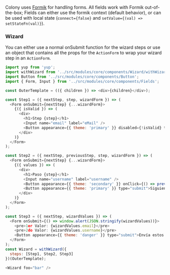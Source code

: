 Colony uses [Formik](https://jaredpalmer.com/formik/) for handling forms. All fields work with Formik out-of-the-box; Fields can either use the formik context (default behavior), or can be used with local state (`connect={false}` and `setValue={(val) => setStateFn(val)}`).

### Wizard

You can either use a normal onSubmit function for the wizard steps or use an object that contains all the props for the `ActionForm` to wrap your wizard step in an `ActionForm`.

```js
import yup from 'yup';
import withWizard from '../src/modules/core/components/Wizard/withWizard';
import Button from '../src/modules/core/components/Button';
import { Form, Input } from '../src/modules/core/components/Fields';

const OuterTemplate = (({ children }) => <div>{children}</div>);

const Step1 = ({ nextStep, step, wizardForm }) => (
  <Form onSubmit={nextStep} {...wizardForm}>
    {({ isValid }) => (
      <div>
        <h1>Step {step}</h1>
        <Input name="email" label="eMail" />
        <Button appearance={{ theme: 'primary' }} disabled={!isValid} type="submit">Next</Button>
      </div>
    )}
  </Form>
);

const Step2 = ({ nextStep, previousStep, step, wizardForm }) => (
  <Form onSubmit={nextStep} {...wizardForm}>
    {({ values }) => (
      <div>
        <h1>Paso {step}</h1>
        <Input name="username" label="username" />
        <Button appearance={{ theme: 'secondary' }} onClick={() => previousStep(values)}>Previous</Button>
        <Button appearance={{ theme: 'primary' }} type="submit">Siguiente</Button>
      </div>
    )}
  </Form>
);

const Step3 = ({ nextStep, wizardValues }) => (
  <Form onSubmit={() => window.alert(JSON.stringify(wizardValues))}>
    <pre>1er Valor: {wizardValues.email}</pre>
    <pre>2do Valor: {wizardValues.username}</pre>
    <Button appearance={{ theme: 'danger' }} type="submit">Envía estos valores</Button>
  </Form>
);
const Wizard = withWizard({
  steps: [Step1, Step2, Step3]
})(OuterTemplate);

<Wizard foo="bar" />
```
